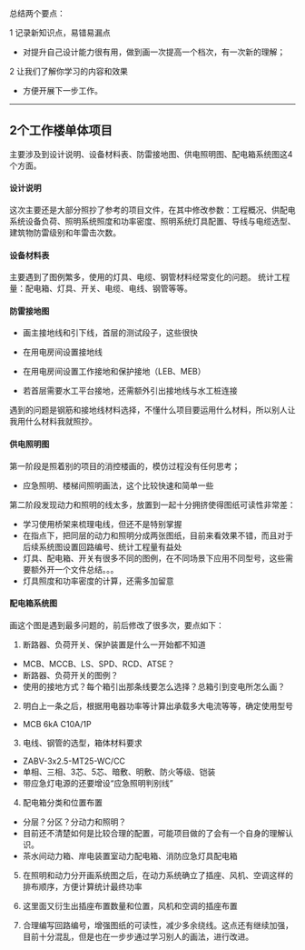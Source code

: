 总结两个要点：

1  记录新知识点，易错易漏点

* 对提升自己设计能力很有用，做到画一次提高一个档次，有一次新的理解；

2  让我们了解你学习的内容和效果

* 方便开展下一步工作。

------

## 2个工作楼单体项目

主要涉及到设计说明、设备材料表、防雷接地图、供电照明图、配电箱系统图这4个方面。

#### 设计说明

这次主要还是大部分照抄了参考的项目文件，在其中修改参数：工程概况、供配电系统设备负荷、照明系统照度和功率密度、照明系统灯具配置、导线与电缆选型、建筑物防雷级别和年雷击次数。

#### 设备材料表
主要遇到了图例繁多，使用的灯具、电缆、钢管材料经常变化的问题。
统计工程量：配电箱、灯具、开关、电缆、电线、钢管等等。

#### 防雷接地图

* 画主接地线和引下线，首层的测试段子，这些很快

* 在用电房间设置接地线

* 在用电房间设置工作接地和保护接地（LEB、MEB）

* 若首层需要水工平台接地，还需额外引出接地线与水工桩连接

遇到的问题是钢筋和接地线材料选择，不懂什么项目要运用什么材料，所以别人让我用什么材料我就照抄。

#### 供电照明图

第一阶段是照着别的项目的消控楼画的，模仿过程没有任何思考；
* 应急照明、楼梯间照明画法，这个比较快速和简单一些

第二阶段发现动力和照明的线太多，放置到一起十分拥挤使得图纸可读性非常差：

* 学习使用桥架来梳理电线，但还不是特别掌握
* 在指点下，把同层的动力和照明分成两张图纸，目前来看效果不错，而且对于后续系统图设置回路编号、统计工程量有益处
* 灯具、配电箱、开关有很多不同的图例，在不同场景下应用不同型号，这些需要额外开一个文件总结。。。
* 灯具照度和功率密度的计算，还需多加留意


#### 配电箱系统图

画这个图是遇到最多问题的，前后修改了很多次，要点如下：

1. 断路器、负荷开关、保护装置是什么一开始都不知道
* MCB、MCCB、LS、SPD、RCD、ATSE？
* 断路器、负荷开关的图例？
* 使用的接地方式？每个箱引出那条线要怎么选择？总箱引到变电所怎么画？
  
2. 明白上一条之后，根据用电器功率等计算出承载多大电流等等，确定使用型号
* MCB 6kA C10A/1P

3. 电线、钢管的选型，箱体材料要求
* ZABV-3x2.5-MT25-WC/CC
* 单相、三相、3芯、5芯、暗敷、明敷、防火等级、铠装
* 带应急灯电源的还要增设“应急照明判别线”
  
4. 配电箱分类和位置布置
* 分层？分区？分动力和照明？
* 目前还不清楚如何是比较合理的配置，可能项目做的了会有一个自身的理解认识。
* 茶水间动力箱、岸电装置室动力配电箱、消防应急灯具配电箱
  
5. 在照明和动力分开画系统图之后，在动力系统确立了插座、风机、空调这样的排布顺序，方便计算统计最终功率

6. 这里面又衍生出插座布置数量和位置，风机和空调的插座布置

7. 合理编写回路编号，增强图纸的可读性，减少多余绕线。这点还有继续加强，目前十分混乱，但是也在一步步通过学习别人的画法，进行改进。






